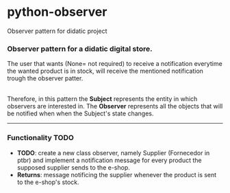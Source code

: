 # python-observer
Observer pattern for didatic project

### Observer pattern for a didatic digital store.

The user that wants (None= not required) to receive a notification everytime the wanted product is in stock, will receive the mentioned notification trough the observer patter.
<br>
<br>
 
Therefore, in this pattern the **Subject** represents the entity in which observers are interested in. The **Observer** represents all the objects that will be notified when when the Subject's state changes.

---------------------------------------------------------------------------------------------------------------------------------------------------------------------------------------------------------------
### Functionality TODO

- **TODO**: create a new class observer, namely Supplier (Fornecedor in ptbr) and implement a notification message for every product the supposed supplier sends to the e-shop.
- **Returns**: message notificing the supplier whenever the product is sent to the e-shop's stock.
